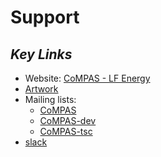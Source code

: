 # Support
## _Key Links_

- Website: [CoMPAS - LF Energy](https://www.lfenergy.org/projects/compas/)
- [Artwork](https://github.com/lf-energy/artwork/tree/main/projects/compas)	
- Mailing lists:
    - [CoMPAS](https://lists.lfenergy.org/g/CoMPAS)	
    - [CoMPAS-dev](https://lists.lfenergy.org/g/CoMPAS-dev)
    - [CoMPAS-tsc](https://lists.lfenergy.org/g/CoMPAS-tsc)
- [slack](https://lfenergy.slack.com/)
